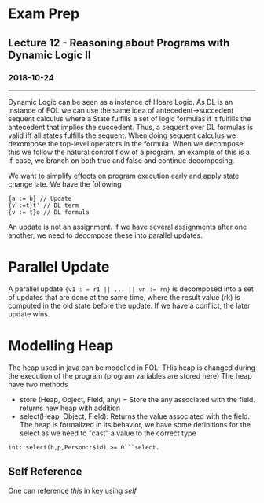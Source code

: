 # Exam Prep
## Lecture 12 - Reasoning about Programs with Dynamic Logic II
### 2018-10-24
---
Dynamic Logic can be seen as a instance of Hoare Logic. As DL is an instance of FOL we can use the same idea of antecedent->succedent sequent calculus where a State fulfills a set of logic formulas if it fulfills the antecedent that implies the succedent. Thus, a sequent over DL formulas is valid iff all states fulfills the sequent. When doing sequent calculus we dexompose the top-level operators in the formula. When we decompose this we follow the natural control flow of a program. an example of this is a if-case, we branch on both true and false and continue decomposing.

We want to simplify effects on program execution early and apply state change late. We have the following
```
{a := b} // Update
{v :=t}t' // DL term
{v := t}o // DL formula
```
An update is not an assignment. If we have several assignments after one another, we need to decompose these into parallel updates.

# Parallel Update
A parallel update ```{v1 : = r1 || ... || vn := rn}``` is decomposed into a set of updates that are done at the same time, where the result value (rk) is computed in the old state before the update.  If we have a conflict, the later update wins.

# Modelling Heap
The heap used in java can be modelled in FOL. THis heap is changed during the execution of the program (program variables are stored here) The heap have two methods
* store (Heap, Object, Field, any) = Store the any associated with the field.  returns new heap with addition
* select(Heap, Object, Field): Returns the value associated with the field.
The heap is formalized in its behavior, we have some definitions for the select as we need to "cast" a value to the correct type
```
int::select(h,p,Person::$id) >= 0```select.
```

## Self Reference
One can reference *this* in key using *self*  
